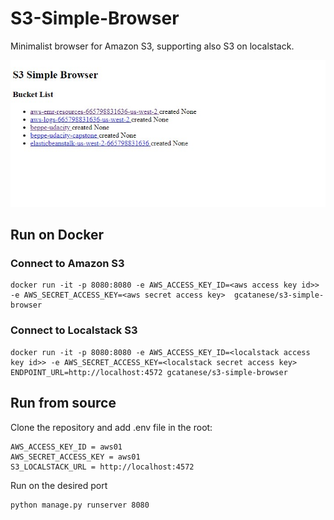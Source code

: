# S3-Simple-Browser
Minimalist browser for Amazon S3, supporting also S3 on localstack.


![Alt text](wiki/Buckets.jpg?raw=true "Title")

## Run on Docker

### Connect to Amazon S3 

```
docker run -it -p 8080:8080 -e AWS_ACCESS_KEY_ID=<aws access key id>> -e AWS_SECRET_ACCESS_KEY=<aws secret access key>  gcatanese/s3-simple-browser
```

### Connect to Localstack S3 

```
docker run -it -p 8080:8080 -e AWS_ACCESS_KEY_ID=<localstack access key id>> -e AWS_SECRET_ACCESS_KEY=<localstack secret access key>  ENDPOINT_URL=http://localhost:4572 gcatanese/s3-simple-browser
```

## Run from source

Clone the repository and add .env file in the root:  
```
AWS_ACCESS_KEY_ID = aws01
AWS_SECRET_ACCESS_KEY = aws01
S3_LOCALSTACK_URL = http://localhost:4572
```
Run on the desired port
```
python manage.py runserver 8080
```

